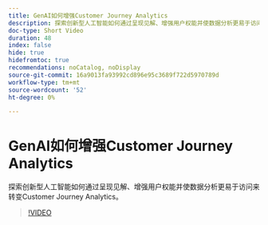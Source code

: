 ```yaml
---
title: GenAI如何增强Customer Journey Analytics
description: 探索创新型人工智能如何通过呈现见解、增强用户权能并使数据分析更易于访问来转变Customer Journey Analytics。
doc-type: Short Video
duration: 48
index: false
hide: true
hidefromtoc: true
recommendations: noCatalog, noDisplay
source-git-commit: 16a9013fa93992cd896e95c3689f722d5970789d
workflow-type: tm+mt
source-wordcount: '52'
ht-degree: 0%

---
```



# GenAI如何增强Customer Journey Analytics

探索创新型人工智能如何通过呈现见解、增强用户权能并使数据分析更易于访问来转变Customer Journey Analytics。

<!-- 62_S106_3442453_47_how-genai-enhances-customer-journey-analytics -->
>[!VIDEO](https://video.tv.adobe.com/v/3458377/?learn=on&enablevpops=true)
